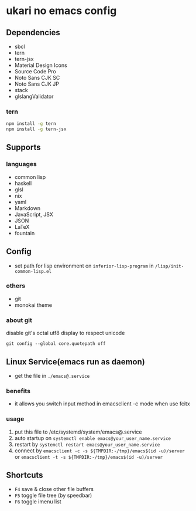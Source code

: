 # ukari no emacs config

## Dependencies
- sbcl
- tern
- tern-jsx
- Material Design Icons
- Source Code Pro
- Noto Sans CJK SC
- Noto Sans CJK JP
- stack
- glslangValidator

### tern
``` bash
npm install -g tern
npm install -g tern-jsx
```

## Supports

### languages
- common lisp
- haskell
- glsl
- nix
- yaml
- Markdown
- JavaScript, JSX
- JSON
- LaTeX
- fountain

## Config
- set path for lisp environment on `inferior-lisp-program` in `/lisp/init-common-lisp.el`

### others
- git
- monokai theme

### about git
disable git's octal utf8 display to respect unicode

``` shell
git config --global core.quotepath off
```

## Linux Service(emacs run as daemon)
- get the file in `./emacs@.service`

### benefits
- it allows you switch input method in emacsclient -c mode when use fcitx

### usage
1. put this file to /etc/systemd/system/emacs@.service
2. auto startup on `systemctl enable emacs@your_user_name.service`
3. restart by `systemctl restart emacs@your_user_name.service`
4. connect by `emacsclient -c -s ${TMPDIR:-/tmp}/emacs$(id -u)/server` or `emacsclient -t -s ${TMPDIR:-/tmp}/emacs$(id -u)/server`

## Shortcuts
- `F4` save & close other file buffers
- `F5` toggle file tree (by speedbar)
- `F6` toggle imenu list
